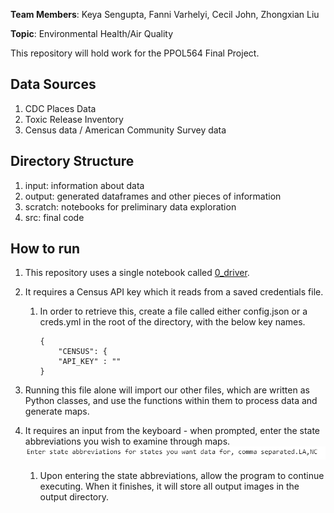 **Team Members**: Keya Sengupta, Fanni Varhelyi, Cecil John, Zhongxian Liu

**Topic**: Environmental Health/Air Quality

This repository will hold work for the PPOL564 Final Project.

## Data Sources
1. CDC Places Data
1. Toxic Release Inventory
1. Census data / American Community Survey data

## Directory Structure
1. input: information about data
1. output: generated dataframes and other pieces of information
1. scratch: notebooks for preliminary data exploration
1. src: final code

## How to run
1. This repository uses a single notebook called [0_driver](src/0_driver.py).
1. It requires a Census API key which it reads from a saved credentials file.
    1. In order to retrieve this, create a file called either config.json or a creds.yml in the root of the directory, with the below key names.
	
		```
		{
			"CENSUS": {
			"API_KEY" : ""
		}
		
		```
		
1. Running this file alone will import our other files, which are written as Python classes, and use the functions within them to process data and generate maps.
1. It requires an input from the keyboard - when prompted, enter the state abbreviations you wish to examine through maps.
    ![How to enter values](https://github.com/skeyas/PPOL564_Group2/blob/master/assets/user_input_example.PNG)
    1. Upon entering the state abbreviations, allow the program to continue executing. When it finishes, it will store all output images in the output directory.
